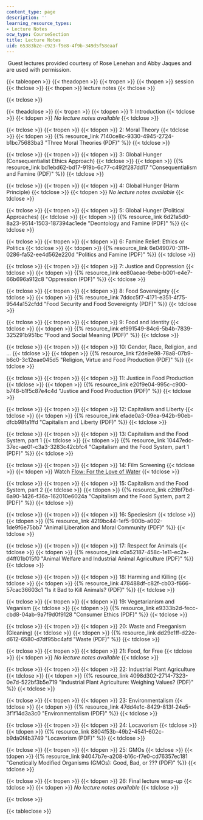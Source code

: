 ```yaml
---
content_type: page
description: ''
learning_resource_types:
- Lecture Notes
ocw_type: CourseSection
title: Lecture Notes
uid: 65383b2e-c923-f9e8-4f9b-349d5f58eaaf
---
```


 Guest lectures provided courtesy of Rose Lenehan and Abby Jaques and are used with permission.

{{< tableopen >}}
{{< theadopen >}}
{{< tropen >}}
{{< thopen >}}
session
{{< thclose >}}
{{< thopen >}}
lecture notes
{{< thclose >}}

{{< trclose >}}

{{< theadclose >}}
{{< tropen >}}
{{< tdopen >}}
1: Introduction
{{< tdclose >}}
{{< tdopen >}}
_No lecture notes available_
{{< tdclose >}}

{{< trclose >}}
{{< tropen >}}
{{< tdopen >}}
2: Moral Theory
{{< tdclose >}}
{{< tdopen >}}
{{% resource_link 7140ce8c-9330-4945-2724-b1bc75683ba3 "Three Moral Theories (PDF)" %}}
{{< tdclose >}}

{{< trclose >}}
{{< tropen >}}
{{< tdopen >}}
3: Global Hunger (Consequentialist Ethics Approach)
{{< tdclose >}}
{{< tdopen >}}
{{% resource_link bd1ebd62-bd17-919b-6c77-c492f287dd17 "Consequentialism and Famine (PDF)" %}}
{{< tdclose >}}

{{< trclose >}}
{{< tropen >}}
{{< tdopen >}}
4: Global Hunger (Harm Principle)
{{< tdclose >}}
{{< tdopen >}}
_No lecture notes available_
{{< tdclose >}}

{{< trclose >}}
{{< tropen >}}
{{< tdopen >}}
5: Global Hunger (Political Approaches)
{{< tdclose >}}
{{< tdopen >}}
{{% resource_link 6d21a5d0-8a23-9514-1503-187394ac1ede "Deontology and Famine (PDF)" %}}
{{< tdclose >}}

{{< trclose >}}
{{< tropen >}}
{{< tdopen >}}
6: Famine Relief: Ethics or Politics
{{< tdclose >}}
{{< tdopen >}}
{{% resource_link 6e049070-311f-0286-fa52-ee4d562e220d "Politics and Famine (PDF)" %}}
{{< tdclose >}}

{{< trclose >}}
{{< tropen >}}
{{< tdopen >}}
7: Justice and Oppression
{{< tdclose >}}
{{< tdopen >}}
{{% resource_link ee80aeae-9ebe-b001-e4e7-66b696a912c8 "Oppression (PDF)" %}}
{{< tdclose >}}

{{< trclose >}}
{{< tropen >}}
{{< tdopen >}}
8: Food Sovereignty
{{< tdclose >}}
{{< tdopen >}}
{{% resource_link 7ddcc5f7-4171-e351-4f75-9544a152cfdd "Food Security and Food Sovereignty (PDF)" %}}
{{< tdclose >}}

{{< trclose >}}
{{< tropen >}}
{{< tdopen >}}
9: Food and Identity
{{< tdclose >}}
{{< tdopen >}}
{{% resource_link ef991549-84c6-5b4b-7839-325291b951bc "Food and Social Meaning (PDF)" %}}
{{< tdclose >}}

{{< trclose >}}
{{< tropen >}}
{{< tdopen >}}
10: Gender, Race, Religion, and ...
{{< tdclose >}}
{{< tdopen >}}
{{% resource_link f2de9e98-78a8-07b9-b6c0-3c12eae045d5 "Religion, Virtue and Food Production (PDF)" %}}
{{< tdclose >}}

{{< trclose >}}
{{< tropen >}}
{{< tdopen >}}
11: Justice in Food Production
{{< tdclose >}}
{{< tdopen >}}
{{% resource_link e20f9e04-995c-c900-b748-b1f5c87e4c4d "Justice and Food Production (PDF)" %}}
{{< tdclose >}}

{{< trclose >}}
{{< tropen >}}
{{< tdopen >}}
12: Capitalism and Liberty
{{< tdclose >}}
{{< tdopen >}}
{{% resource_link efade0a3-09ea-942b-90eb-dfcb98fa1ffd "Capitalism and Liberty (PDF)" %}}
{{< tdclose >}}

{{< trclose >}}
{{< tropen >}}
{{< tdopen >}}
13: Capitalism and the Food System, part 1
{{< tdclose >}}
{{< tdopen >}}
{{% resource_link 10447edc-37ec-ae01-c3a3-3283c42cbfc4 "Capitalism and the Food System, part 1 (PDF)" %}}
{{< tdclose >}}

{{< trclose >}}
{{< tropen >}}
{{< tdopen >}}
14: Film Screening
{{< tdclose >}}
{{< tdopen >}}
Watch [Flow: For the Love of Water](http://www.imdb.com/title/tt1149583/)
{{< tdclose >}}

{{< trclose >}}
{{< tropen >}}
{{< tdopen >}}
15: Capitalism and the Food System, part 2
{{< tdclose >}}
{{< tdopen >}}
{{% resource_link c29bf7bd-6a90-1426-f36a-162010e6024a "Capitalism and the Food System, part 2 (PDF)" %}}
{{< tdclose >}}

{{< trclose >}}
{{< tropen >}}
{{< tdopen >}}
16: Speciesism
{{< tdclose >}}
{{< tdopen >}}
{{% resource_link 4219bc44-1ef5-900b-a002-1de9f6e75bb7 "Animal Liberation and Moral Community (PDF)" %}}
{{< tdclose >}}

{{< trclose >}}
{{< tropen >}}
{{< tdopen >}}
17: Respect for Animals
{{< tdclose >}}
{{< tdopen >}}
{{% resource_link c0a52187-458c-1e11-ec2a-d4ff01b015f0 "Animal Welfare and Industrial Animal Agriculture (PDF)" %}}
{{< tdclose >}}

{{< trclose >}}
{{< tropen >}}
{{< tdopen >}}
18: Harming and Killing
{{< tdclose >}}
{{< tdopen >}}
{{% resource_link 478488df-c82f-cb03-f666-57cac36603c1 "Is it Bad to Kill Animals? (PDF)" %}}
{{< tdclose >}}

{{< trclose >}}
{{< tropen >}}
{{< tdopen >}}
19: Vegetarianism and Veganism
{{< tdclose >}}
{{< tdopen >}}
{{% resource_link e9333b2d-fecc-cbd8-04ab-9a7f9d0f9128 "Consumer Ethics (PDF)" %}}
{{< tdclose >}}

{{< trclose >}}
{{< tropen >}}
{{< tdopen >}}
20: ﻿Waste and Freeganism (Gleaning)
{{< tdclose >}}
{{< tdopen >}}
{{% resource_link dd29e1ff-d22e-d612-6580-d7df95bc4afd "Waste (PDF)" %}}
{{< tdclose >}}

{{< trclose >}}
{{< tropen >}}
{{< tdopen >}}
21: Food, for Free
{{< tdclose >}}
{{< tdopen >}}
_No lecture notes available_
{{< tdclose >}}

{{< trclose >}}
{{< tropen >}}
{{< tdopen >}}
22: Industrial Plant Agriculture
{{< tdclose >}}
{{< tdopen >}}
{{% resource_link 4098d302-2714-7323-0e7d-522bf3b5e719 "Industrial Plant Agriculture: Weighing Values? (PDF)" %}}
{{< tdclose >}}

{{< trclose >}}
{{< tropen >}}
{{< tdopen >}}
23: Environmentalism
{{< tdclose >}}
{{< tdopen >}}
{{% resource_link 47dd4e1c-8429-813f-24e5-3f1f14d3a3c0 "Environmentalism (PDF)" %}}
{{< tdclose >}}

{{< trclose >}}
{{< tropen >}}
{{< tdopen >}}
24: Locavorism
{{< tdclose >}}
{{< tdopen >}}
{{% resource_link 8804f53b-49b2-4541-602c-b9da0f4b3749 "Locavorism (PDF)" %}}
{{< tdclose >}}

{{< trclose >}}
{{< tropen >}}
{{< tdopen >}}
25: GMOs
{{< tdclose >}}
{{< tdopen >}}
{{% resource_link 94047b7e-a208-b16c-f7e0-cd76357ec181 "Genetically Modified Organisms (GMOs): Good, Bad, or ??? (PDF)" %}}
{{< tdclose >}}

{{< trclose >}}
{{< tropen >}}
{{< tdopen >}}
26: Final lecture wrap-up
{{< tdclose >}}
{{< tdopen >}}
_No lecture notes available_
{{< tdclose >}}

{{< trclose >}}

{{< tableclose >}}
